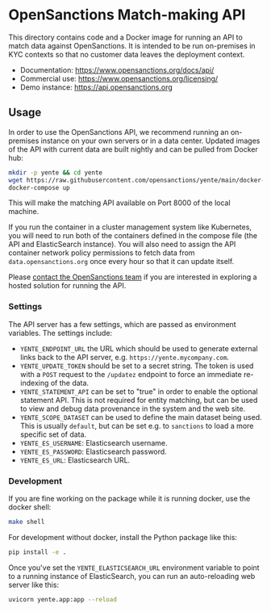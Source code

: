 # OpenSanctions Match-making API

This directory contains code and a Docker image for running an API to match data against
OpenSanctions. It is intended to be run on-premises in KYC contexts so that no customer
data leaves the deployment context.

* Documentation: https://www.opensanctions.org/docs/api/
* Commercial use: https://www.opensanctions.org/licensing/
* Demo instance: https://api.opensanctions.org

## Usage

In order to use the OpenSanctions API, we recommend running an on-premises instance on your own servers or in a data center. Updated images of the API with current data are built nightly and can be pulled from Docker hub:

```bash
mkdir -p yente && cd yente
wget https://raw.githubusercontent.com/opensanctions/yente/main/docker-compose.yml
docker-compose up
```

This will make the matching API available on Port 8000 of the local machine.

If you run the container in a cluster management system like Kubernetes, you will need to run both of the containers defined in the compose file (the API and ElasticSearch instance). You will also need to assign the API container network policy permissions to fetch data from `data.opensanctions.org` once every hour so that it can update itself.

Please [contact the OpenSanctions team](https://www.opensanctions.org/contact/) if you are interested in exploring a hosted solution for running the API.

### Settings

The API server has a few settings, which are passed as environment variables. The settings include:

- ``YENTE_ENDPOINT_URL`` the URL which should be used to generate external links back to
  the API server, e.g. ``https://yente.mycompany.com``.
- ``YENTE_UPDATE_TOKEN`` should be set to a secret string. The token is used with a `POST` request to the `/updatez` endpoint to force an immediate re-indexing of the data.
- ``YENTE_STATEMENT_API`` can be set to "true" in order to enable the optional statement API. This is not required for entity matching, but can be used to view and debug data provenance in the system and the web site.
- ``YENTE_SCOPE_DATASET`` can be used to define the main dataset being used. This is
  usually ``default``, but can be set e.g. to ``sanctions`` to load a more specific set
  of data.
- ``YENTE_ES_USERNAME``: Elasticsearch username.
- ``YENTE_ES_PASSWORD``: Elasticsearch password.
- ``YENTE_ES_URL``: Elasticsearch URL.

### Development

If you are fine working on the package while it is running docker, use the docker shell:

```bash
make shell
```

For development without docker, install the Python package like this:

```bash
pip install -e .
```

Once you've set the ``YENTE_ELASTICSEARCH_URL`` environment variable to point to a running instance of ElasticSearch, you can run an auto-reloading web server like this:

```bash
uvicorn yente.app:app --reload
```
